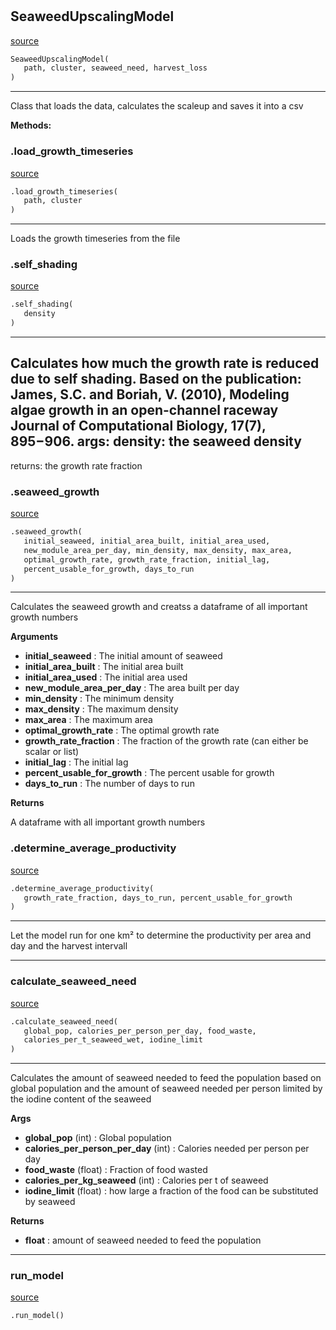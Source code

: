 #


## SeaweedUpscalingModel
[source](https://github.com/allfed/Seaweed-Upscaling-Model/blob/master/src/scaleup_model.py/#L9)
```python 
SeaweedUpscalingModel(
   path, cluster, seaweed_need, harvest_loss
)
```


---
Class that loads the data, calculates the scaleup and saves it into a csv


**Methods:**


### .load_growth_timeseries
[source](https://github.com/allfed/Seaweed-Upscaling-Model/blob/master/src/scaleup_model.py/#L30)
```python
.load_growth_timeseries(
   path, cluster
)
```

---
Loads the growth timeseries from the file

### .self_shading
[source](https://github.com/allfed/Seaweed-Upscaling-Model/blob/master/src/scaleup_model.py/#L39)
```python
.self_shading(
   density
)
```

---
Calculates how much the growth rate is reduced due to self shading.
Based on the publication:
James, S.C. and Boriah, V. (2010), Modeling algae growth
in an open-channel raceway
Journal of Computational Biology, 17(7), 895−906.
args:
density: the seaweed density
---
returns:
    the growth rate fraction

### .seaweed_growth
[source](https://github.com/allfed/Seaweed-Upscaling-Model/blob/master/src/scaleup_model.py/#L56)
```python
.seaweed_growth(
   initial_seaweed, initial_area_built, initial_area_used,
   new_module_area_per_day, min_density, max_density, max_area,
   optimal_growth_rate, growth_rate_fraction, initial_lag,
   percent_usable_for_growth, days_to_run
)
```

---
Calculates the seaweed growth and creatss a dataframe of all important
growth numbers

**Arguments**

* **initial_seaweed**  : The initial amount of seaweed
* **initial_area_built**  : The initial area built
* **initial_area_used**  : The initial area used
* **new_module_area_per_day**  : The area built per day
* **min_density**  : The minimum density
* **max_density**  : The maximum density
* **max_area**  : The maximum area
* **optimal_growth_rate**  : The optimal growth rate
* **growth_rate_fraction**  : The fraction of the growth rate (can either be scalar or list)
* **initial_lag**  : The initial lag
* **percent_usable_for_growth**  : The percent usable for growth
* **days_to_run**  : The number of days to run


**Returns**

A dataframe with all important growth numbers

### .determine_average_productivity
[source](https://github.com/allfed/Seaweed-Upscaling-Model/blob/master/src/scaleup_model.py/#L191)
```python
.determine_average_productivity(
   growth_rate_fraction, days_to_run, percent_usable_for_growth
)
```

---
Let the model run for one km² to determine the productivity
per area and day and the harvest intervall

----


### calculate_seaweed_need
[source](https://github.com/allfed/Seaweed-Upscaling-Model/blob/master/src/scaleup_model.py/#L231)
```python
.calculate_seaweed_need(
   global_pop, calories_per_person_per_day, food_waste,
   calories_per_t_seaweed_wet, iodine_limit
)
```

---
Calculates the amount of seaweed needed to feed the population
based on global population and the amount of seaweed needed per person
limited by the iodine content of the seaweed

**Args**

* **global_pop** (int) : Global population
* **calories_per_person_per_day** (int) : Calories needed per person per day
* **food_waste** (float) : Fraction of food wasted
* **calories_per_kg_seaweed** (int) : Calories per t of seaweed
* **iodine_limit** (float) : how large a fraction of the food can be substituted by seaweed


**Returns**

* **float**  : amount of seaweed needed to feed the population


----


### run_model
[source](https://github.com/allfed/Seaweed-Upscaling-Model/blob/master/src/scaleup_model.py/#L262)
```python
.run_model()
```

